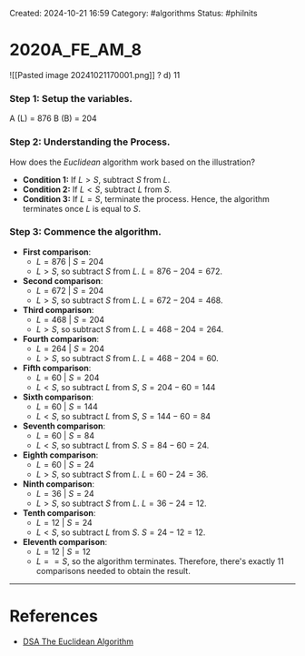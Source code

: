 Created: 2024-10-21 16:59
Category: #algorithms 
Status: #philnits



# 2020A_FE_AM_8

![[Pasted image 20241021170001.png]]
? 
d) 11
### Step 1: Setup the variables.

A (L) = $876$
B (B) = $204$

### Step 2: Understanding the Process.

How does the *Euclidean* algorithm work based on the illustration?
- **Condition 1:** If $L > S$, subtract $S$ from $L$.
- **Condition 2:** If $L < S$, subtract $L$ from $S$.
- **Condition 3:** If $L = S$, terminate the process.
Hence, the algorithm terminates once $L$ is equal to $S$.

### Step 3: Commence the algorithm.

- **First comparison**:
    - $L = 876$ | $S = 204$
    - $L > S$, so subtract $S$ from $L$. $L = 876 - 204 = 672$.
- **Second comparison**:
    - $L = 672$ | $S = 204$
    - $L > S$, so subtract $S$ from $L$. $L = 672 - 204 = 468$.
- **Third comparison**:
    - $L = 468$ | $S = 204$
    - $L > S$, so subtract $S$ from $L$. $L = 468 - 204 = 264$.
- **Fourth comparison**:
    - $L = 264$ | $S = 204$
    - $L > S$, so subtract $S$ from $L$. $L = 468 - 204 = 60$.
- **Fifth comparison**:
    - $L = 60$ | $S = 204$
    - $L < S$, so subtract $L$ from $S$, $S = 204 - 60 = 144$
- **Sixth comparison**:
    - $L = 60$ | $S = 144$
    - $L < S$, so subtract $L$ from $S$, $S = 144 - 60 = 84$
- **Seventh comparison**:
    - $L = 60$ | $S = 84$
    - $L < S$, so subtract $L$ from $S$. $S = 84 - 60 = 24$.
- **Eighth comparison**:
    - $L = 60$ | $S = 24$
    - $L > S$, so subtract $S$ from $L$. $L = 60 - 24 = 36$.
- **Ninth comparison**:
    - $L = 36$ | $S = 24$
    - $L > S$, so subtract $S$ from $L$. $L = 36 - 24 = 12$.
- **Tenth comparison**:
    - $L = 12$ | $S = 24$
    - $L < S$, so subtract $L$ from $S$. $S = 24 - 12 = 12$.
- **Eleventh comparison**:
    - $L = 12$ | $S = 12$
    - $L == S$, so the algorithm terminates.
Therefore, there's exactly $11$ comparisons needed to obtain the result.



---
# References
- [DSA The Euclidean Algorithm](https://www.w3schools.com/dsa/dsa_ref_euclidean_algorithm.php)